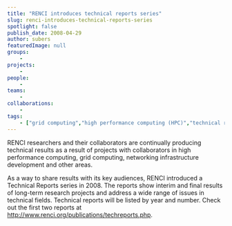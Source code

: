 ```yaml
---
title: "RENCI introduces technical reports series"
slug: renci-introduces-technical-reports-series
spotlight: false
publish_date: 2008-04-29
author: subers
featuredImage: null
groups:
    - 
projects:
    - 
people:
    - 
teams: 
    - 
collaborations:
    - 
tags:
    - ["grid computing","high performance computing (HPC)","technical reports series"]
---
```

RENCI researchers and their collaborators are continually producing technical results as a result of projects with collaborators in high performance computing, grid computing, networking infrastructure development and other areas.

As a way to share results with its key audiences, RENCI introduced a Technical Reports series in 2008. The reports show interim and final results of long-term research projects and address a wide range of issues in technical fields.
Technical reports will be listed by year and number. Check out the first two reports at http://www.renci.org/publications/techreports.php.
